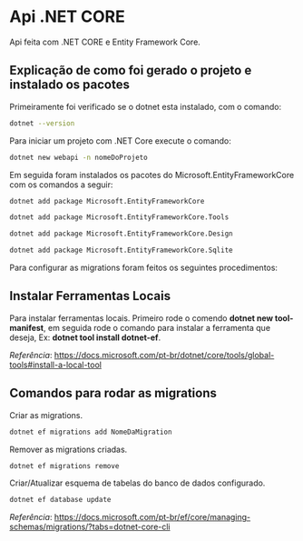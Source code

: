 # Api .NET CORE

Api feita com .NET CORE e Entity Framework Core.

## Explicação de como foi gerado o projeto e instalado os pacotes

Primeiramente foi verificado se o dotnet esta instalado, com o comando:

```sh
dotnet --version
```

Para iniciar um projeto com .NET Core execute o comando:

```sh
dotnet new webapi -n nomeDoProjeto
```

Em seguida foram instalados os pacotes do Microsoft.EntityFrameworkCore com os comandos a seguir:

```sh
dotnet add package Microsoft.EntityFrameworkCore
```

```sh
dotnet add package Microsoft.EntityFrameworkCore.Tools
```

```sh
dotnet add package Microsoft.EntityFrameworkCore.Design
```

```sh
dotnet add package Microsoft.EntityFrameworkCore.Sqlite
```

Para configurar as migrations foram feitos os seguintes procedimentos:

## Instalar Ferramentas Locais

Para instalar ferramentas locais.
Primeiro rode o comendo **dotnet new tool-manifest**, em seguida rode o comando para instalar a ferramenta que deseja, Ex: **dotnet tool install dotnet-ef**.

_Referência_: https://docs.microsoft.com/pt-br/dotnet/core/tools/global-tools#install-a-local-tool

## Comandos para rodar as migrations

Criar as migrations.

```sh
dotnet ef migrations add NomeDaMigration
```

Remover as migrations criadas.

```sh
dotnet ef migrations remove
```

Criar/Atualizar esquema de tabelas do banco de dados configurado.

```sh
dotnet ef database update
```

_Referência_: https://docs.microsoft.com/pt-br/ef/core/managing-schemas/migrations/?tabs=dotnet-core-cli
